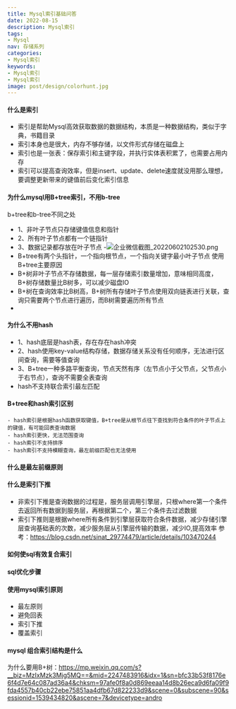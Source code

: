 ```yaml
---
title: Mysql索引基础问答
date: 2022-08-15
description: Mysql索引
tags:
- Mysql
nav: 存储系列
categories:
- Mysql索引
keywords:
- Mysql索引
- Mysql索引
image: post/design/colorhunt.jpg
---
```


#### 什么是索引
- 索引是帮助Mysql高效获取数据的数据结构，本质是一种数据结构，类似于字典，书籍目录
- 索引本身也是很大，内存不够存储，以文件形式存储在磁盘上
- 索引也是一张表：保存索引和主键字段，并执行实体表积累了，也需要占用内存
- 索引可以提高查询效率，但是insert、update、delete速度就没用那么理想，要调整更新带来的键值前后变化索引信息


#### 为什么mysql用B+tree索引，不用b-tree
b+tree和b-tree不同之处
- 1、非叶子节点只存储键值信息和指针
- 2、所有叶子节点都有一个链指针
- 3、数据记录都存放在叶子节点
-![企业微信截图_20220602102530.png](https://note.youdao.com/yws/res/60294/WEBRESOURCEdb8dd255cae506e15d98f173a721fec9)
- B+tree有两个头指针，一个指向根节点，一个指向关键字最小叶子节点
使用B+tree主要原因
- B+树非叶子节点不存储数据，每一层存储索引数量增加，意味相同高度，B+树存储数量比B树多，可以减少磁盘IO
- B+树在查询效率比B树高，B+树所有存储叶子节点使用双向链表进行关联，查询只需要两个节点进行遍历，而B树需要遍历所有节点
- 


#### 为什么不用hash
- 1、hash底层是hash表，存在存在hash冲突
- 2、hash使用key-value结构存储，数据存储关系没有任何顺序，无法进行区间查询，需要等值查询
- 3、B+tree一种多路平衡查询，节点天然有序（左节点小于父节点，父节点小于右节点），查询不需要全表查询
- hash不支持联合索引最左匹配

#### B+tree和hash索引区别
    - hash索引是根据hash函数获取键值，B+tree是从根节点往下查找到符合条件的叶子节点上的键值，有可能回表查询数据
    - hash索引更快，无法范围查询
    - hash索引不支持排序
    - hash索引不支持模糊查询，最左前缀匹配也无法使用

#### 什么是最左前缀原则

#### 什么是索引下推
- 非索引下推是查询数据的过程是，服务层调用引擎层，只根where第一个条件去返回所有数据到服务层，再根据第二个，第三个条件去过滤数据
- 索引下推则是根据where所有条件到引擎层获取符合条件数据，减少存储引擎层查询基础表的次数，减少服务层从引擎层传输的数据，减少IO,提高效率
参考：https://blog.csdn.net/sinat_29774479/article/details/103470244

#### 如何使sql有效复合索引

#### sql优化步骤

#### 使用mysql索引原则
- 最左原则
- 避免回表
- 索引下推
- 覆盖索引

#### mysql 组合索引结构是什么

为什么要用B+树：https://mp.weixin.qq.com/s?__biz=MzIxMzk3Mjg5MQ==&mid=2247483916&idx=1&sn=bfc33b53f8176e6f4d7e64c087ad36a4&chksm=97afe0f8a0d869eeaa14d8b26eca9d6fa09f9fda4557b40cb22ebe75851aa4dfb67d822233d9&scene=0&subscene=90&sessionid=1539434820&ascene=7&devicetype=andro